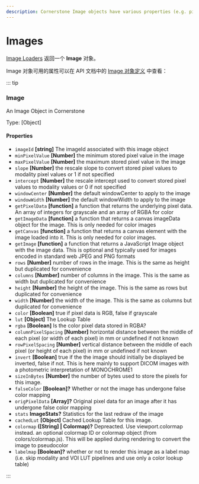 ```yaml
---
description: Cornerstone Image objects have various properties (e.g. pixel spacing) which are used within the rendering pipeline.
---
```


# Images

[Image Loaders](image-loaders.md) 返回一个 **Image** 对象。

Image 对象可用的属性可以在 API 文档中的 [Image 对象定义](../api.md#image) 中查看：

::: tip
### Image

An Image Object in Cornerstone

Type: [Object]

#### Properties

-   `imageId` **[string]** The imageId associated with this image object
-   `minPixelValue` **[Number]** the minimum stored pixel value in the image
-   `maxPixelValue` **[Number]** the maximum stored pixel value in the image
-   `slope` **[Number]** the rescale slope to convert stored pixel values to modality pixel values or 1 if not specified
-   `intercept` **[Number]** the rescale intercept used to convert stored pixel values to modality values or 0 if not specified
-   `windowCenter` **[Number]** the default windowCenter to apply to the image
-   `windowWidth` **[Number]** the default windowWidth to apply to the image
-   `getPixelData` **[function]** a function that returns the underlying pixel data. An array of integers for grayscale and an array of RGBA for color
-   `getImageData` **[function]** a function that returns a canvas imageData object for the image. This is only needed for color images
-   `getCanvas` **[function]** a function that returns a canvas element with the image loaded into it. This is only needed for color images.
-   `getImage` **[function]** a function that returns a JavaScript Image object with the image data. This is optional and typically used for images encoded in standard web JPEG and PNG formats
-   `rows` **[Number]** number of rows in the image. This is the same as height but duplicated for convenience
-   `columns` **[Number]** number of columns in the image. This is the same as width but duplicated for convenience
-   `height` **[Number]** the height of the image. This is the same as rows but duplicated for convenience
-   `width` **[Number]** the width of the image. This is the same as columns but duplicated for convenience
-   `color` **[Boolean]** true if pixel data is RGB, false if grayscale
-   `lut` **[Object]** The Lookup Table
-   `rgba` **[Boolean]** Is the color pixel data stored in RGBA?
-   `columnPixelSpacing` **[Number]** horizontal distance between the middle of each pixel (or width of each pixel) in mm or undefined if not known
-   `rowPixelSpacing` **[Number]** vertical distance between the middle of each pixel (or height of each pixel) in mm or undefined if not known
-   `invert` **[Boolean]** true if the the image should initially be displayed be inverted, false if not. This is here mainly to support DICOM images with a photometric interpretation of MONOCHROME1
-   `sizeInBytes` **[Number]** the number of bytes used to store the pixels for this image.
-   `falseColor` **[Boolean]?** Whether or not the image has undergone false color mapping
-   `origPixelData` **[Array]?** Original pixel data for an image after it has undergone false color mapping
-   `stats` **ImageStats?** Statistics for the last redraw of the image
-   `cachedLut` **[Object]** Cached Lookup Table for this image.
-   `colormap` **([String] | Colormap)?** Depreacted. Use viewport.colormap instead. an optional colormap ID or colormap object (from colors/colormap.js). This will be applied during rendering to convert the image to pseudocolor
-   `labelmap` **[Boolean]?** whether or not to render this image as a label map (i.e. skip modality and VOI LUT pipelines and use only a color lookup table)

:::